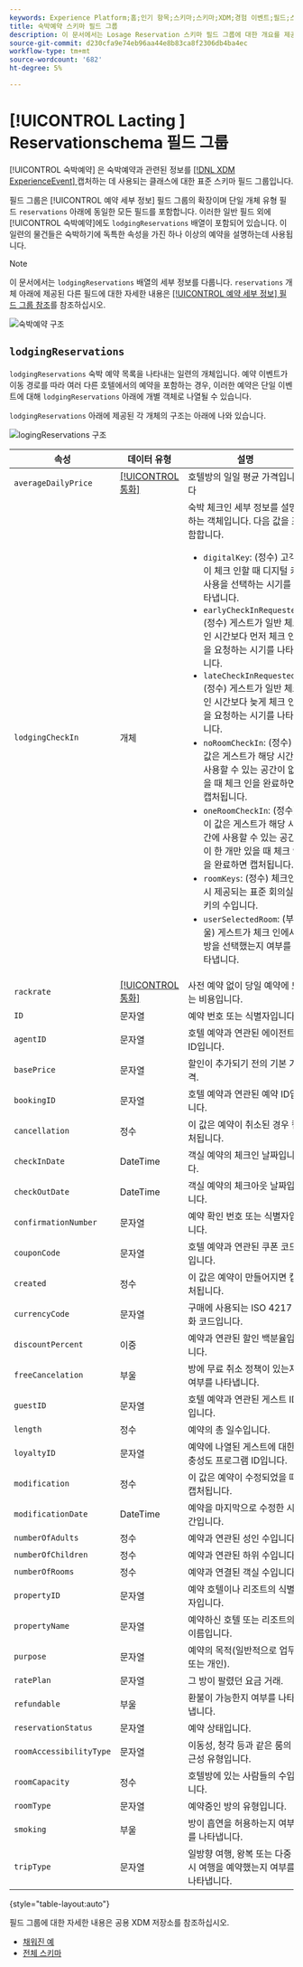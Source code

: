 ```yaml
---
keywords: Experience Platform;홈;인기 항목;스키마;스키마;XDM;경험 이벤트;필드;스키마;스키마;스키마 디자인;필드 그룹;필드 그룹;예약;숙박형;
title: 숙박예약 스키마 필드 그룹
description: 이 문서에서는 Losage Reservation 스키마 필드 그룹에 대한 개요를 제공합니다.
source-git-commit: d230cfa9e74eb96aa44e8b83ca8f2306db4ba4ec
workflow-type: tm+mt
source-wordcount: '682'
ht-degree: 5%

---
```



# [!UICONTROL Lacting ] Reservationschema 필드 그룹

[!UICONTROL 숙박예약] 은 숙박예약과 관련된 정보를  [[!DNL XDM ExperienceEvent] ](../../classes/experienceevent.md) 캡처하는 데 사용되는 클래스에 대한 표준 스키마 필드 그룹입니다.

필드 그룹은 [!UICONTROL 예약 세부 정보] 필드 그룹의 확장이며 단일 개체 유형 필드 `reservations` 아래에 동일한 모든 필드를 포함합니다. 이러한 일반 필드 외에 [!UICONTROL 숙박예약]에도 `lodgingReservations` 배열이 포함되어 있습니다. 이 일련의 물건들은 숙박하기에 독특한 속성을 가진 하나 이상의 예약을 설명하는데 사용됩니다.

>[!NOTE]
>
>이 문서에서는 `lodgingReservations` 배열의 세부 정보를 다룹니다. `reservations` 개체 아래에 제공된 다른 필드에 대한 자세한 내용은 [[!UICONTROL 예약 세부 정보] 필드 그룹 참조](./reservation-details.md)를 참조하십시오.

![숙박예약 구조](../../images/field-groups/lodging-reservation/structure.png)

## `lodgingReservations`

`lodgingReservations` 숙박 예약 목록을 나타내는 일련의 개체입니다. 예약 이벤트가 이동 경로를 따라 여러 다른 호텔에서의 예약을 포함하는 경우, 이러한 예약은 단일 이벤트에 대해 `lodgingReservations` 아래에 개별 객체로 나열될 수 있습니다.

`lodgingReservations` 아래에 제공된 각 개체의 구조는 아래에 나와 있습니다.

![logingReservations 구조](../../images/field-groups/lodging-reservation/lodgingReservations.png)

| 속성 | 데이터 유형 | 설명 |
| --- | --- | --- |
| `averageDailyPrice` | [[!UICONTROL 통화]](../../data-types/currency.md) | 호텔방의 일일 평균 가격입니다 |
| `lodgingCheckIn` | 개체 | 숙박 체크인 세부 정보를 설명하는 객체입니다. 다음 값을 포함합니다.<ul><li>`digitalKey`: (정수) 고객이 체크 인할 때 디지털 키 사용을 선택하는 시기를 나타냅니다.</li><li>`earlyCheckInRequested`: (정수) 게스트가 일반 체크인 시간보다 먼저 체크 인을 요청하는 시기를 나타냅니다.</li><li>`lateCheckInRequested`: (정수) 게스트가 일반 체크인 시간보다 늦게 체크 인을 요청하는 시기를 나타냅니다.</li><li>`noRoomCheckIn`: (정수) 이 값은 게스트가 해당 시간에 사용할 수 있는 공간이 없을 때 체크 인을 완료하면 캡처됩니다.</li><li>`oneRoomCheckIn`: (정수) 이 값은 게스트가 해당 시간에 사용할 수 있는 공간이 한 개만 있을 때 체크 인을 완료하면 캡처됩니다.</li><li>`roomKeys`: (정수) 체크인 시 제공되는 표준 회의실 키의 수입니다.</li><li>`userSelectedRoom`: (부울) 게스트가 체크 인에서 방을 선택했는지 여부를 나타냅니다.</li></ul> |
| `rackrate` | [[!UICONTROL 통화]](../../data-types/currency.md) | 사전 예약 없이 당일 예약에 드는 비용입니다. |
| `ID` | 문자열 | 예약 번호 또는 식별자입니다. |
| `agentID` | 문자열 | 호텔 예약과 연관된 에이전트 ID입니다. |
| `basePrice` | 문자열 | 할인이 추가되기 전의 기본 가격. |
| `bookingID` | 문자열 | 호텔 예약과 연관된 예약 ID입니다. |
| `cancellation` | 정수 | 이 값은 예약이 취소된 경우 캡처됩니다. |
| `checkInDate` | DateTime | 객실 예약의 체크인 날짜입니다. |
| `checkOutDate` | DateTime | 객실 예약의 체크아웃 날짜입니다. |
| `confirmationNumber` | 문자열 | 예약 확인 번호 또는 식별자입니다. |
| `couponCode` | 문자열 | 호텔 예약과 연관된 쿠폰 코드입니다. |
| `created` | 정수 | 이 값은 예약이 만들어지면 캡처됩니다. |
| `currencyCode` | 문자열 | 구매에 사용되는 ISO 4217 통화 코드입니다. |
| `discountPercent` | 이중 | 예약과 연관된 할인 백분율입니다. |
| `freeCancelation` | 부울 | 방에 무료 취소 정책이 있는지 여부를 나타냅니다. |
| `guestID` | 문자열 | 호텔 예약과 연관된 게스트 ID입니다. |
| `length` | 정수 | 예약의 총 일수입니다. |
| `loyaltyID` | 문자열 | 예약에 나열된 게스트에 대한 충성도 프로그램 ID입니다. |
| `modification` | 정수 | 이 값은 예약이 수정되었을 때 캡처됩니다. |
| `modificationDate` | DateTime | 예약을 마지막으로 수정한 시간입니다. |
| `numberOfAdults` | 정수 | 예약과 연관된 성인 수입니다. |
| `numberOfChildren` | 정수 | 예약과 연관된 하위 수입니다. |
| `numberOfRooms` | 정수 | 예약과 연결된 객실 수입니다. |
| `propertyID` | 문자열 | 예약 호텔이나 리조트의 식별자입니다. |
| `propertyName` | 문자열 | 예약하신 호텔 또는 리조트의 이름입니다. |
| `purpose` | 문자열 | 예약의 목적(일반적으로 업무 또는 개인). |
| `ratePlan` | 문자열 | 그 방이 팔렸던 요금 거래. |
| `refundable` | 부울 | 환불이 가능한지 여부를 나타냅니다. |
| `reservationStatus` | 문자열 | 예약 상태입니다. |
| `roomAccessibilityType` | 문자열 | 이동성, 청각 등과 같은 룸의 접근성 유형입니다. |
| `roomCapacity` | 정수 | 호텔방에 있는 사람들의 수입니다. |
| `roomType` | 문자열 | 예약중인 방의 유형입니다. |
| `smoking` | 부울 | 방이 흡연을 허용하는지 여부를 나타냅니다. |
| `tripType` | 문자열 | 일방향 여행, 왕복 또는 다중 도시 여행을 예약했는지 여부를 나타냅니다. |

{style=&quot;table-layout:auto&quot;}

필드 그룹에 대한 자세한 내용은 공용 XDM 저장소를 참조하십시오.

* [채워진 예](https://github.com/adobe/xdm/blob/master/components/fieldgroups/experience-event/industry-verticals/experienceevent-lodging-reservation.example.1.json)
* [전체 스키마](https://github.com/adobe/xdm/blob/master/components/fieldgroups/experience-event/industry-verticals/experienceevent-lodging-reservation.schema.json)
